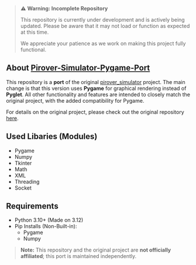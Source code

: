 > ⚠️ **Warning: Incomplete Repository**
>
> This repository is currently under development and is actively being updated. Please be aware that it may not load or function as expected at this time.
>
> We appreciate your patience as we work on making this project fully functional.

## About [Pirover-Simulator-Pygame-Port](https://github.com/DanielDobromylskyj/Pirover-Simulator-Pygame-Port)

This repository is a **port** of the original [pirover_simulator](https://github.com/legorovers/pirover_simulator) project. The main change is that this version uses **Pygame** for graphical rendering instead of **Pyglet**. All other functionality and features are intended to closely match the original project, with the added compatibility for Pygame.

For details on the original project, please check out the original repository [here](https://github.com/legorovers/pirover_simulator).

## Used Libaries (Modules)
- Pygame
- Numpy
- Tkinter
- Math
- XML
- Threading
- Socket

## Requirements
- Python 3.10+ (Made on 3.12)
- Pip Installs (Non-Built-in):
  + Pygame
  + Numpy


> **Note:**
> This repository and the original project are **not officially affiliated**;
> this port is maintained independently.
